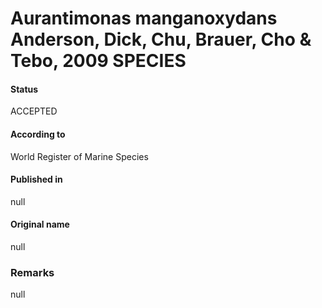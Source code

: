 # Aurantimonas manganoxydans Anderson, Dick, Chu, Brauer, Cho & Tebo, 2009 SPECIES

#### Status
ACCEPTED

#### According to
World Register of Marine Species

#### Published in
null

#### Original name
null

### Remarks
null